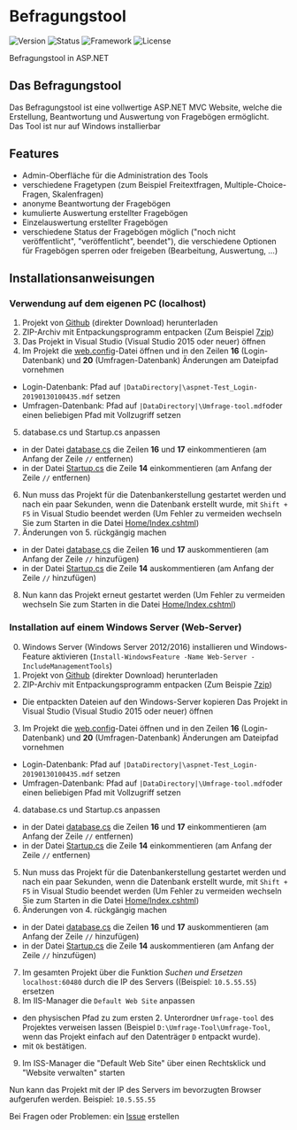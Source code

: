 # Befragungstool

![Version](https://flat.badgen.net/badge/Version/0.7/orange)
![Status](https://flat.badgen.net/badge/Status/WIP/red)
![Framework](https://flat.badgen.net/badge/Framework/ASP.NET%20MVC/blue)
![License](https://flat.badgen.net/github/license/fi17/Befragungstool)

Befragungstool in ASP.NET
## Das Befragungstool
Das Befragungstool ist eine vollwertige ASP.NET MVC Website, welche die Erstellung, Beantwortung und Auswertung von Fragebögen ermöglicht.</br>
Das Tool ist nur auf Windows installierbar
## Features
- Admin-Oberfläche für die Administration des Tools
- verschiedene Fragetypen (zum Beispiel Freitextfragen, Multiple-Choice-Fragen, Skalenfragen)
- anonyme Beantwortung der Fragebögen
- kumulierte Auswertung erstellter Fragebögen
- Einzelauswertung erstellter Fragebögen
- verschiedene Status der Fragebögen möglich ("noch nicht veröffentlicht", "veröffentlicht", beendet"), die verschiedene Optionen für Fragebögen sperren oder freigeben (Bearbeitung, Auswertung, ...)
## Installationsanweisungen
### Verwendung auf dem eigenen PC (localhost)
1. Projekt von [Github](https://github.com/FI17/Befragungstool/archive/master.zip) (direkter Download) herunterladen
2. ZIP-Archiv mit Entpackungsprogramm entpacken (Zum Beispiel [7zip](http://www.7-zip.de/download.html))
3. Das Projekt in Visual Studio (Visual Studio 2015 oder neuer) öffnen
4. Im Projekt die [web.config](Umfrage-Tool/Umfrage-Tool/Web.config)-Datei öffnen und in den Zeilen **16** (Login-Datenbank) und **20** (Umfragen-Datenbank) Änderungen am Dateipfad vornehmen
  - Login-Datenbank: Pfad auf ``|DataDirectory|\aspnet-Test_Login-20190130100435.mdf`` setzen
  - Umfragen-Datenbank: Pfad auf ``|DataDirectory|\Umfrage-tool.mdf``oder einen beliebigen Pfad mit Vollzugriff setzen
5. database.cs und Startup.cs anpassen
  - in der Datei [database.cs](Umfrage-Tool/Umfrage-Tool/database.cs) die Zeilen **16** und **17** einkommentieren (am Anfang der Zeile ``//`` entfernen)
  - in der Datei [Startup.cs](Umfrage-Tool/Umfrage-Tool/Startup.cs) die Zeile **14** einkommentieren (am Anfang der Zeile ``//`` entfernen)
6. Nun muss das Projekt für die Datenbankerstellung gestartet werden und nach ein paar Sekunden, wenn die Datenbank erstellt wurde, mit ``Shift + F5`` in Visual Studio beendet werden (Um Fehler zu vermeiden wechseln Sie zum Starten in die Datei [Home/Index.cshtml](Umfrage-Tool/Umfrage-Tool/Views/Home/Index.cshtml))
7. Änderungen von 5. rückgängig machen
  - in der Datei [database.cs](Umfrage-Tool/Umfrage-Tool/database.cs) die Zeilen **16** und **17** auskommentieren (am Anfang der Zeile ``//`` hinzufügen)
  - in der Datei [Startup.cs](Umfrage-Tool/Umfrage-Tool/Startup.cs) die Zeile **14** auskommentieren (am Anfang der Zeile ``//`` hinzufügen)
8. Nun kann das Projekt erneut gestartet werden (Um Fehler zu vermeiden wechseln Sie zum Starten in die Datei [Home/Index.cshtml](Umfrage-Tool/Umfrage-Tool/Views/Home/Index.cshtml))

### Installation auf einem Windows Server (Web-Server)
0. Windows Server (Windows Server 2012/2016) installieren und Windows-Feature aktivieren (``Install-WindowsFeature -Name Web-Server -IncludeManagementTools``)
1. Projekt von [Github](https://github.com/FI17/Befragungstool/archive/master.zip) (direkter Download) herunterladen
2. ZIP-Archiv mit Entpackungsprogramm entpacken (Zum Beispie [7zip](http://www.7-zip.de/download.html))
  - Die entpackten Dateien auf den Windows-Server kopieren
  Das Projekt in Visual Studio (Visual Studio 2015 oder neuer) öffnen
3. Im Projekt die [web.config](Umfrage-Tool/Umfrage-Tool/Web.config)-Datei öffnen und in den Zeilen **16** (Login-Datenbank) und **20** (Umfragen-Datenbank) Änderungen am Dateipfad vornehmen
  - Login-Datenbank: Pfad auf ``|DataDirectory|\aspnet-Test_Login-20190130100435.mdf`` setzen
  - Umfragen-Datenbank: Pfad auf ``|DataDirectory|\Umfrage-tool.mdf``oder einen beliebigen Pfad mit Vollzugriff setzen
4. database.cs und Startup.cs anpassen
  - in der Datei [database.cs](Umfrage-Tool/Umfrage-Tool/database.cs) die Zeilen **16** und **17** einkommentieren (am Anfang der Zeile ``//`` entfernen)
  - in der Datei [Startup.cs](Umfrage-Tool/Umfrage-Tool/Startup.cs) die Zeile **14** einkommentieren (am Anfang der Zeile ``//`` entfernen)
5. Nun muss das Projekt für die Datenbankerstellung gestartet werden und nach ein paar Sekunden, wenn die Datenbank erstellt wurde, mit ``Shift + F5`` in Visual Studio beendet werden (Um Fehler zu vermeiden wechseln Sie zum Starten in die Datei [Home/Index.cshtml](Umfrage-Tool/Umfrage-Tool/Views/Home/Index.cshtml))
6. Änderungen von 4. rückgängig machen
  - in der Datei [database.cs](Umfrage-Tool/Umfrage-Tool/database.cs) die Zeilen **16** und **17** auskommentieren (am Anfang der Zeile ``//`` hinzufügen)
  - in der Datei [Startup.cs](Umfrage-Tool/Umfrage-Tool/Startup.cs) die Zeile **14** auskommentieren (am Anfang der Zeile ``//`` hinzufügen)
7. Im gesamten Projekt über die Funktion *Suchen und Ersetzen* ``localhost:60480`` durch die IP des Servers ((Beispiel: ``10.5.55.55``) ersetzen
8. Im IIS-Manager die ``Default Web Site`` anpassen
  - den physischen Pfad zu zum ersten 2. Unterordner ``Umfrage-tool`` des Projektes verweisen lassen (Beispiel ``D:\Umfrage-Tool\Umfrage-Tool``, wenn das Projekt einfach auf den Datenträger ``D`` entpackt wurde).
  - mit ``Ok`` bestätigen.
9. Im ISS-Manager die "Default Web Site" über einen Rechtsklick und "Website verwalten" starten

  Nun kann das Projekt mit der IP des Servers im bevorzugten Browser aufgerufen werden. Beispiel: ``10.5.55.55``
  
  Bei Fragen oder Problemen: ein [Issue](https://github.com/FI17/Befragungstool/issues) erstellen
